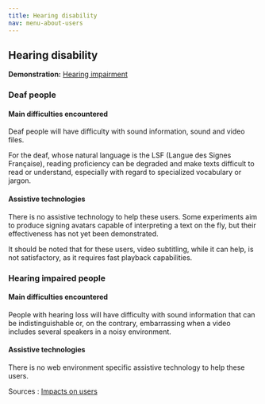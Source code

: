 ```yaml
---
title: Hearing disability
nav: menu-about-users
---
```


## Hearing disability

**Demonstration:** [Hearing impairment](https://atalan.fr/agissons/en/malentendance.html)

### Deaf people

#### Main difficulties encountered

Deaf people will have difficulty with sound information, sound and video files.

For the deaf, whose natural language is the LSF (Langue des Signes Française), reading proficiency can be degraded and make texts difficult to read or understand, especially with regard to specialized vocabulary or jargon.

#### Assistive technologies

There is no assistive technology to help these users. Some experiments aim to produce signing avatars capable of interpreting a text on the fly, but their effectiveness has not yet been demonstrated.

It should be noted that for these users, video subtitling, while it can help, is not satisfactory, as it requires fast playback capabilities.

### Hearing impaired people

#### Main difficulties encountered

People with hearing loss will have difficulty with sound information that can be indistinguishable or, on the contrary, embarrassing when a video includes several speakers in a noisy environment.

#### Assistive technologies

There is no web environment specific assistive technology to help these users.

Sources : [Impacts on users](https://github.com/DISIC/guide-impacts_utilisateurs)
